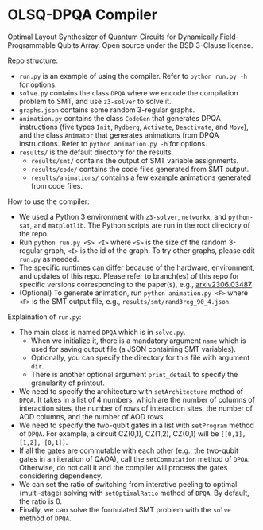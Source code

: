 # OLSQ-DPQA Compiler
Optimal Layout Synthesizer of Quantum Circuits for Dynamically Field-Programmable Qubits Array.
Open source under the BSD 3-Clause license.

Repo structure:
- `run.py` is an example of using the compiler. Refer to `python run.py -h` for options.
- `solve.py` contains the class `DPQA` where we encode the compilation problem to SMT, and use `z3-solver` to solve it.
- `graphs.json` contains some random 3-regular graphs.
- `animation.py` contains the class `CodeGen` that generates DPQA instructions (five types `Init`, `Rydberg`, `Activate`, `Deactivate`, and `Move`), and the class `Animator` that generates animations from DPQA instructions. Refer to `python animation.py -h` for options.
- `results/` is the default directory for the results.
  - `results/smt/` contains the output of SMT variable assignments.
  - `results/code/` contains the code files generated from SMT output.
  - `results/animations/` contains a few example animations generated from code files.

How to use the compiler:
- We used a Python 3 environment with `z3-solver`, `networkx`, and `python-sat`, and `matplotlib`. The Python scripts are run in the root directory of the repo.
- Run `python run.py <S> <I>` where `<S>` is the size of the random 3-regular graph, `<I>` is the id of the graph. To try other graphs, please edit `run.py` as needed.
- The specific runtimes can differ because of the hardware, environment, and updates of this repo. Please refer to branch(es) of this repo for specific versions corresponding to the paper(s), e.g., [arxiv2306.03487](https://github.com/UCLA-VAST/DPQA/tree/arxiv2306.03487)
- (Optional) To generate animation, run `python animation.py <F>` where `<F>` is the SMT output file, e.g., `results/smt/rand3reg_90_4.json`.

Explaination of `run.py`:
- The main class is named `DPQA` which is in `solve.py`. 
  - When we initialize it, there is a mandatory argument `name` which is used for saving output file (a JSON containing SMT variables).
  - Optionally, you can specify the directory for this file with argument `dir`.
  - There is another optional argument `print_detail` to specify the granularity of printout.
- We need to specify the architecture with `setArchitecture` method of `DPQA`. It takes in a list of 4 numbers, which are the number of columns of interaction sites, the number of rows of interaction sites, the number of AOD columns, and the number of AOD rows.
- We need to specify the two-qubit gates in a list with `setProgram` method of `DPQA`. For example, a circuit CZ(0,1), CZ(1,2), CZ(0,1) will be `[[0,1], [1,2], [0,1]]`.
- If all the gates are commutable with each other (e.g., the two-qubit gates in an iteration of QAOA), call the `setCommutation` method of `DPQA`. Otherwise, do not call it and the compiler will process the gates considering dependency.
- We can set the ratio of switching from interative peeling to optimal (multi-stage) solving with `setOptimalRatio` method of `DPQA`. By default, the ratio is 0.
- Finally, we can solve the formulated SMT problem with the `solve` method of `DPQA`.
